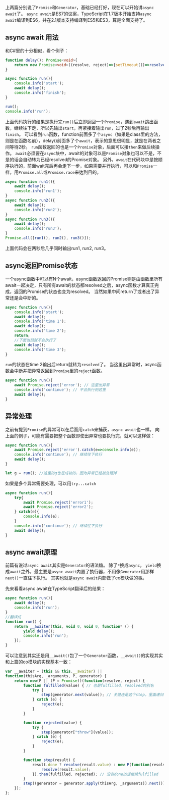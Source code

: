 上两篇分别说了`Promise`和`Generator`，基础已经打好，现在可以开始讲`async await`了。
`async await`是ES7的议案，TypeScript在1.7版本开始支持`async await`编译到ES6，并在2.1版本支持编译到ES5和ES3，算是全面支持了。

## **async await 用法**
和C#里的十分相似，看个例子：

```ts
function delay(): Promise<void>{
    return new Promise<void>((resolve, reject)=>{setTimeout(()=>resolve(), 2000)});
}

async function run(){
    console.info('start');
    await delay();
    console.info('finish');
}

run();
console.info('run');
```
上面代码执行的结果是执行完`run()`后立即返回一个`Promise`，遇到`await`跳出函数，继续往下走，所以先输出`start`，再紧接着输出`run`，过了2秒后再输出`finish`。
可以看到`run`函数，function前面多了个`async`（如果是class里的方法，则是在函数名前），delay()前面多了个`await`，表示的意思很明显，就是在两者之间等待2秒。
`run`函数返回的也是一个`Promise`对象，后面可以接`then`来做后续操作。
`await`必须要在`async`块中，await的对象可以是`Promise`对象也可以不是，不是的话会自动转为已经resolved的Promise对象。
另外，`await`在代码块中是按顺序执行的，前面wait完后再会走下一步，如果需要并行执行，可以和`Promise`一样，用`Promise.all`或`Promise.race`来达到目的。

```ts
async function run1(){
    await delay();
    console.info('run1');
}
async function run2(){
    await delay();
    console.info('run2');
}
async function run3(){
    await delay();
    console.info('run3');
}
Promise.all([run1(), run2(), run3()]);
```
上面代码会在两秒后几乎同时输出run1, run2, run3。

## **async返回Promise状态**
一个async函数中可以有N个await，async函数返回的Promise则是由函数里所有await一起决定，只有所有await的状态都resolved之后，async函数才算真正完成，返回的Promise的状态也变为resolved。
当然如果中间return了或者出了异常还是会中断的。

```ts
async function run(){
    console.info('start');
    await delay();
    console.info('time 1');
    await delay();
    console.info('time 2');
    return;
    //下面当然就不会执行了
    await delay();
    console.info('time 3');
}
```
`run`的状态在time 2输出后return就转为`resolved`了。
当这里出异常时，async函数会中断并把异常返回到`Promise`里的`reject`函数。

```ts
async function run(){
    await Promise.reject('error'); // 这里出异常
    console.info('continue'); // 不会执行到这里
    await delay();
}
```

## **异常处理**
之前有提到`Promise`的异常可以在后面用`catch`来捕获，`async await`也一样。
向上面的例子，可能有需要把整个函数即使出异常也要执行完，就可以这样做：

```ts
async function run(){
    await Promise.reject('error').catch(e=>console.info(e));
    console.info('continue'); // 继续往下执行
    await delay();
}

let g = run(); //这里的g也是成功的，因为异常已经被处理掉
```
如果是多个异常需要处理，可以用`try...catch`

```ts
async function run(){
    try{
        await Promise.reject('error1');
        await Promise.reject('error2');
    } catch(e){
        console.info(e);
    }
    console.info('continue'); // 继续往下执行
    await delay();
}
```

## **async await原理**
前篇有说过`async await`其实是`Generator`的语法糖。
除了`*`换成`async`， `yield`换成`await`之外，最主要是`async await`内置了执行器，不用像`Generator`用那样`next()`一直往下执行。
其实也就是`async await`内部做了co模块做的事。

先来看看async await在TypeScript翻译后的结果：

```ts
async function run(){
    await delay();
    console.info('run');
}
//翻译成
function run() {
    return __awaiter(this, void 0, void 0, function* () {
        yield delay();
        console.info('run');
    });
}
```
可以注意到其实还是用`__await()`包了一个`Generator`函数，`__await()`的实现其实和上篇的co模块的实现基本一致：

```ts
var __awaiter = (this && this.__awaiter) ||
function(thisArg, _arguments, P, generator) {
	return new(P || (P = Promise))(function(resolve, reject) {
		function fulfilled(value) { // 也是fulfilled，resolved的别名
			try {
				step(generator.next(value)); // 关键还是这个step，里面递归调用fulfilled
			} catch (e) {
				reject(e);
			}
		}

		function rejected(value) {
			try {
				step(generator["throw"](value));
			} catch (e) {
				reject(e);
			}
		}

		function step(result) {
			result.done ? resolve(result.value) : new P(function(resolve) { //P是Promise的类型别名
				resolve(result.value);
			}).then(fulfilled, rejected); // 没有done的话继续fulfilled
		}
		step((generator = generator.apply(thisArg, _arguments)).next());
	});
};
```